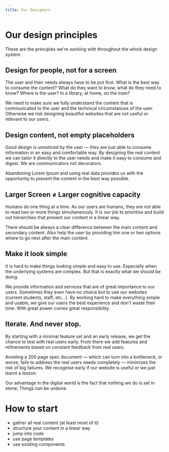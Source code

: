 ```yaml
---
title: For Designers
---
```


# Our design principles

These are the principles we're working with throughout the whole design system

## Design for people, not for a screen
The user and their needs always have to be put first. What is the best way to consume the content? What do they want to know, what do they need to know? Where is the user? In a library, at home, on the tram?

We need to make sure we fully understand the content that is communicated to the user and the technical circumstances of the user. Otherwise we risk designing beautiful websites that are not useful or relevant to our users.

## Design content, not empty placeholders
Good design is unnoticed by the user — they are just able to consume information in an easy and comfortable way. By designing the real content we can tailor it directly to the user needs and make it easy to consume and digest. We are communicators not decorators.

Abandoning Lorem Ipsum and using real data provides us with the opportunity to present the content in the best way possible.

## Larger Screen ≠ Larger cognitive capacity
Humans do one thing at a time. As our users are humans, they are not able to read two or more things simultaneously. It is our job to prioritise and build out hierarchies that present our content in a linear way.

There should be always a clear difference between the main content and secondary content. Also help the user by providing him one or two options where to go next after the main content.

## Make it look simple
It is hard to make things looking simple and easy to use. Especially when the underlying systems are complex. But that is exactly what we should be doing.

We provide information and services that are of great importance to our users. Sometimes they even have no choice but to use our websites (current students, staff, etc...). By working hard to make everything simple and usable, we give our users the best experience and don't waste their time. With great power comes great responsibility.

## Iterate. And never stop.
By starting with a minimal feature set and an early release, we get the chance to test with real users early. From there we add features and refinements based on constant feedback from real users.

Avoiding a 200 page spec document — which can turn into a bottleneck, or worse, fails to address the real users needs completely — minimizes the risk of big failures. We recognise early if our website is useful or we just learnt a lesson.

Our advantage in the digital world is the fact that nothing we do is set in stone; Things can be undone.

# How to start

- gather all real content (at least most of it)
- structure your content in a linear way
- jump into code
- use page templates
- use existing components

